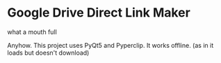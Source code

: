 # Google Drive Direct Link Maker
what a mouth full

Anyhow. This project uses PyQt5 and Pyperclip. It works offline. (as in it loads but doesn't download)

